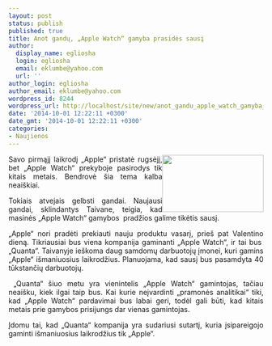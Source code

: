 ```yaml
---
layout: post
status: publish
published: true
title: Anot gandų, „Apple Watch“ gamyba prasidės sausį
author:
  display_name: egliosha
  login: egliosha
  email: eklumbe@yahoo.com
  url: ''
author_login: egliosha
author_email: eklumbe@yahoo.com
wordpress_id: 8244
wordpress_url: http://localhost/site/new/anot_gandu_apple_watch_gamyba_prasides_sausi/
date: '2014-10-01 12:22:11 +0300'
date_gmt: '2014-10-01 12:22:11 +0300'
categories:
- Naujienos
---
```

<p style="text-align: justify;">
	<a href="http://technews.lt/userfiles/Apple-Watch1.jpg"><img alt="" src="http://technews.lt/userfiles/Apple-Watch1.jpg" style="width: 200px; height: 113px; float: right;" /></a>Savo pirmąjį laikrodį &bdquo;Apple&ldquo; pristatė rugsėjį, bet &bdquo;Apple Watch&ldquo; prekyboje pasirodys tik kitais metais. Bendrovė &scaron;ia tema kalba neai&scaron;kiai.</p>
<p style="text-align: justify;">
	Tokiais atvejais gelbsti gandai. Naujausi gandai, sklindantys Taivane, teigia, kad masinės &bdquo;Apple Watch&ldquo; gamybos&nbsp; pradžios galime tikėtis sausį.</p>
<p style="text-align: justify;">
	&bdquo;Apple&ldquo; nori pradėti prekiauti nauju produktu vasarį, prie&scaron; pat Valentino dieną. Tikriausiai bus viena kompanija gaminanti &bdquo;Apple Watch&ldquo;, ir tai bus&nbsp; &bdquo;Quanta&ldquo;. Taivanyje ie&scaron;koma daug samdomų darbuotojų įmonei, kuri gamins &bdquo;Apple&ldquo; i&scaron;maniuosius laikrodžius. Planuojama, kad sausį bus pasamdyta 40 tūkstančių darbuotojų.</p>
<p style="text-align: justify;">
	&nbsp;&bdquo;Quanta&ldquo; &scaron;iuo metu yra vienintelis &bdquo;Apple Watch&ldquo; gamintojas, tačiau neai&scaron;ku, kiek ilgai taip bus. Kai kurie neįvardinti &bdquo;pramonės analitikai&ldquo; tiki, kad &bdquo;Apple Watch&ldquo; pardavimai bus labai geri, todėl gali būti, kad kitais metais prie gamybos prisijungs dar vienas gamintojas.</p>
<p style="text-align: justify;">
	Įdomu tai, kad &bdquo;Quanta&ldquo; kompanija yra sudariusi sutartį, kuria įsipareigojo gaminti i&scaron;maniuosius laikrodžius tik &bdquo;Apple&ldquo;.&nbsp;</p>
